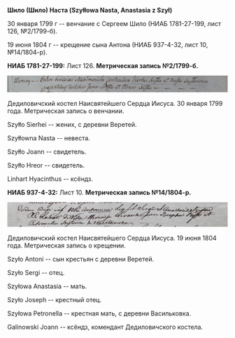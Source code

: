 **Шило (Шило) Наста (Szyłłowa Nasta, Anastasia z Szył)**

30 января 1799 г -- венчание с Сергеем Шило (НИАБ 1781-27-199, лист 126,
№2/1799-б).

19 июня 1804 г -- крещение сына Антона (НИАБ 937-4-32, лист 10,
№14/1804-р).

**НИАБ 1781-27-199:** Лист 126. **Метрическая запись №2/1799-б.**

![](./media/9c423f169c6c1f884a0c19ae9573ec614e7090af.png)

Дедиловичский костел Наисвятейшего Сердца Иисуса. 30 января 1799 года.
Метрическая запись о венчании.

Szyłło Sierhei -- жених, с деревни Веретей.

Szyłłowna Nasta -- невеста.

Szyłło Joann -- свидетель.

Szyłło Hreor -- свидетель.

Linhart Hyacinthus -- ксёндз.

**НИАБ 937-4-32:** Лист 10. **Метрическая запись №14/1804-р.**

![](./media/44a02b201a336eedf66dfb7bb4e838687b17d36a.png)

Дедиловичский костел Наисвятейшего Сердца Иисуса. 19 июня 1804 года.
Метрическая запись о крещении.

Szyło Antoni -- сын крестьян с деревни Веретей.

Szyło Sergi -- отец.

Szyłowa Anastasia -- мать.

Szyło Joseph -- крестный отец.

Szyłowa Petronella -- крестная мать, с деревни Васильковка.

Galinowski Joann -- ксёндз, комендант Дедиловичского костела.
